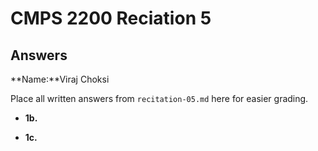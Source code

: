 # CMPS 2200 Reciation 5
## Answers

**Name:**Viraj Choksi


Place all written answers from `recitation-05.md` here for easier grading.







- **1b.**




- **1c.**
